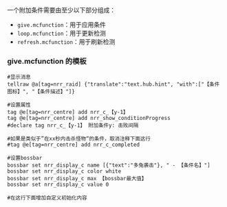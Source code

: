 一个附加条件需要由至少以下部分组成：

* `give.mcfunction`：用于应用条件
* `loop.mcfunction`：用于更新检测
* `refresh.mcfunction`：用于刷新检测

### give.mcfunction 的模板
```mcfunction
#显示消息
tellraw @a[tag=nrr_raid] {"translate":"text.hub.hint", "with":["【条件图标】", "【条件描述】"]}

#设置属性
tag @e[tag=nrr_centre] add nrr_c_【y-1】
tag @e[tag=nrr_centre] add nrr_show_conditionProgress
#declare tag nrr_c_【y-1】 附加条件y: 击败间隔

#如果是类似于”在xx秒内击杀怪物“的条件，取消注释下面这行
#tag @e[tag=nrr_centre] add nrr_c_completed

#设置bossbar
bossbar set nrr_display_c name [{"text":"多兔袭击"}, " - 【条件名】"]
bossbar set nrr_display_c color white
bossbar set nrr_display_c max 【bossbar最大值】
bossbar set nrr_display_c value 0

#在这行下面增加自定义初始化内容
```